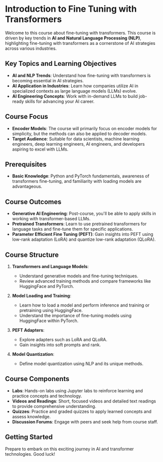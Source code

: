# Introduction to Fine Tuning with Transformers

Welcome to this course about fine-tuning with transformers. This course is driven by key trends in **AI and Natural Language Processing (NLP)**, highlighting fine-tuning with transformers as a cornerstone of AI strategies across various industries.

## Key Topics and Learning Objectives

- **AI and NLP Trends**: Understand how fine-tuning with transformers is becoming essential in AI strategies.
- **AI Application in Industries**: Learn how companies utilize AI in specialized contexts as large language models (LLMs) evolve.
- **AI Engineering Concepts**: Work with in-demand LLMs to build job-ready skills for advancing your AI career.

## Course Focus

- **Encoder Models**: The course will primarily focus on encoder models for simplicity, but the methods can also be applied to decoder models.
- **Target Audience**: Suitable for data scientists, machine learning engineers, deep learning engineers, AI engineers, and developers aspiring to excel with LLMs.

## Prerequisites

- **Basic Knowledge**: Python and PyTorch fundamentals, awareness of transformers fine-tuning, and familiarity with loading models are advantageous.

## Course Outcomes

- **Generative AI Engineering**: Post-course, you'll be able to apply skills in working with transformer-based LLMs.
- **Pretrained Transformers**: Learn to use pretrained transformers for language tasks and fine-tune them for specific applications.
- **Parameter Efficient Fine Tuning (PEFT)**: Gain insights into PEFT using low-rank adaptation (LoRA) and quantize low-rank adaptation (QLoRA).

## Course Structure

1. **Transformers and Language Models**:
   - Understand generative models and fine-tuning techniques.
   - Review advanced training methods and compare frameworks like HuggingFace and PyTorch.

2. **Model Loading and Training**:
   - Learn how to load a model and perform inference and training or pretraining using HuggingFace.
   - Understand the importance of fine-tuning models using HuggingFace within PyTorch.

3. **PEFT Adapters**:
   - Explore adapters such as LoRA and QLoRA.
   - Gain insights into soft prompts and rank.

4. **Model Quantization**:
   - Define model quantization using NLP and its unique methods.

## Course Components

- **Labs**: Hands-on labs using Jupyter labs to reinforce learning and practice concepts and technology.
- **Videos and Readings**: Short, focused videos and detailed text readings to provide comprehensive understanding.
- **Quizzes**: Practice and graded quizzes to apply learned concepts and assess knowledge.
- **Discussion Forums**: Engage with peers and seek help from course staff.

## Getting Started

Prepare to embark on this exciting journey in AI and transformer technologies. Good luck!